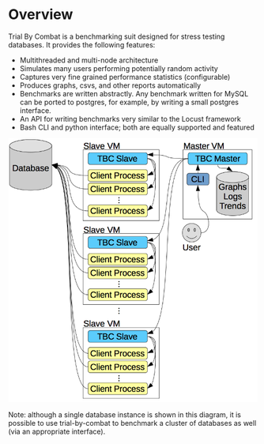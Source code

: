 # Overview

[system_diagram]: ./system_diagram.png

Trial By Combat is a benchmarking suit designed for stress testing 
databases.  It provides the following features:

* Multithreaded and multi-node architecture
* Simulates many users performing potentially random activity
* Captures very fine grained performance statistics (configurable)
* Produces graphs, csvs, and other reports automatically
* Benchmarks are written abstractly.  Any benchmark written for MySQL 
can be ported to postgres, for example, by writing a small postgres 
interface.
* An API for writing benchmarks very similar to the Locust framework
* Bash CLI and python interface; both are equally supported and featured

![system_diagram]

Note: although a single database instance is shown in this diagram, it is possible to use trial-by-combat to benchmark a cluster of databases as well (via an appropriate interface). 